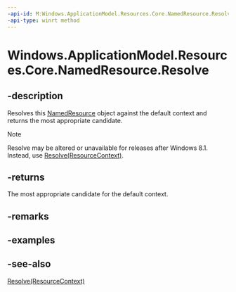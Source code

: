 ```yaml
---
-api-id: M:Windows.ApplicationModel.Resources.Core.NamedResource.Resolve
-api-type: winrt method
---
```


<!-- Method syntax
public Windows.ApplicationModel.Resources.Core.ResourceCandidate Resolve()
-->

# Windows.ApplicationModel.Resources.Core.NamedResource.Resolve

## -description

Resolves this [NamedResource](namedresource.md) object against the default context and returns the most appropriate candidate.

> [!NOTE]
> Resolve may be altered or unavailable for releases after Windows 8.1. Instead, use [Resolve(ResourceContext)](namedresource_resolve_302177783.md).

## -returns
The most appropriate candidate for the default context.

## -remarks

## -examples

## -see-also
[Resolve(ResourceContext)](namedresource_resolve_302177783.md)